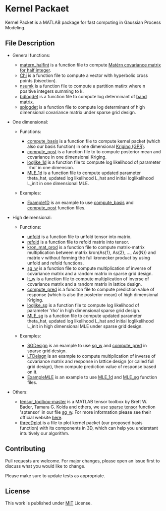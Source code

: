 # Kernel Packaet
Kernel Packet is a MATLAB package for fast computing in Gaussian Process Modeling. 

## File Description
* General functions:
  * [matern_halfint](https://github.com/HChen19/compact_support/blob/main/matern_halfint.m) is a function file to compute [Mat&eacute;rn covariance matrix for half integer](https://en.wikipedia.org/wiki/Mat%C3%A9rn_covariance_function#Simplification_for_%CE%BD_half_integer).
  * [Chi](https://github.com/HChen19/compact_support/blob/main/Chi.m) is a function file to compute a vector with hyperbolic cross points (bisection).
  * [nsumk](https://github.com/HChen19/compact_support/blob/main/nsumk.m) is a function file to compute a partition matirx where n positive integers summing to k.
  * [bdlogdet](https://github.com/HChen19/compact_support/blob/main/bdlogdet.m) is a function file to compute log determinant of [band matrix](https://en.wikipedia.org/wiki/Band_matrix#:~:text=In%20mathematics%2C%20particularly%20matrix%20theory,more%20diagonals%20on%20either%20side.).
  * [splogdet](https://github.com/HChen19/compact_support/blob/main/splogdet.m) is a function file to compute log determinant of high dimensional covariance matrix under sparse grid design.

* One dimensional:
  * Functions:
    * [compute_basis](https://github.com/HChen19/compact_support/blob/main/compute_basis.m) is a function file to compute kernel packet (which also our basis function) in one dimensional [Kriging (GPR)](https://en.wikipedia.org/wiki/Kriging).
    * [compute_post](https://github.com/HChen19/compact_support/blob/main/compute_post.m) is a function file to to compute posterior mean and covariance in one dimensional Kriging.
    * [loglike_1d](https://github.com/HChen19/compact_support/blob/main/loglike_1d.m) is a function file to compute log likelihood of parameter 'rho' in one dimension.
    * [MLE_1d](https://github.com/HChen19/compact_support/blob/main/MLE_1d.m) is a function file to compute updated parameter theta_hat, updated log likelihood L_hat and initial loglikelihood L_init in one dimensional MLE.

  * Examples:
    * [Example1D](https://github.com/HChen19/compact_support/blob/main/Example1D.m) is an example to use [compute_basis](https://github.com/HChen19/compact_support/blob/main/compute_basis.m) and [compute_post](https://github.com/HChen19/compact_support/blob/main/compute_post.m) function files. 

* High deimensional:
  * Functions:
    * [unfold](https://github.com/HChen19/compact_support/blob/main/unfold.m) is a function file to unfold tensor into matrix.
    * [refold](https://github.com/HChen19/compact_support/blob/main/refold.m) is a function file to refold matrix into tensor.
    * [kron_mat_prod](https://github.com/HChen19/compact_support/blob/main/kron_mat_prod.m) is a function file to compute matrix-matrix multiplication between matrix kron(As{1}, As{2}, ..., As{N}) and matrix v without forming the full kronecker product by using unfold and refold functions.
    * [sg_w](https://github.com/HChen19/compact_support/blob/main/sg_w.m) is a function file to compute multiplication of inverse of covariance matrix and a random matrix in sparse grid design.
    * [lt_w](https://github.com/HChen19/compact_support/blob/main/lt_w.m) is a function file to compute multiplication of inverse of covariance matrix and a random matrix in lattice design. 
    * [compute_pred](https://github.com/HChen19/compact_support/blob/main/compute_pred.m) is a funciton file to compute prediction value of response (which is also the posterior mean) of high dimensional Kriging.
    * [loglike_sg](https://github.com/HChen19/compact_support/blob/main/loglike_sg.m) is a function file to compute log likelihood of parameter 'rho' in high dimensional sparse grid design.
    * [MLE_sg](https://github.com/HChen19/compact_support/blob/main/MLE_sg.m) is a function file to compute updated parameter theta_hat, updated log likelihood L_hat and initial loglikelihood L_init in high dimensional MLE under sparse grid design.
  
  * Examples:
    * [SGDesign](https://github.com/HChen19/compact_support/blob/main/SGDesign.m) is an example to use [sg_w](https://github.com/HChen19/compact_support/blob/main/sg_w.m) and [compute_pred](https://github.com/HChen19/compact_support/blob/main/compute_pred.m) in sparse grid design.
    * [LTDeisgn](https://github.com/HChen19/compact_support/blob/main/LTDesign.m) is an example to compute multiplication of inverse of covariance matrix and response in lattice design (or called full grid design), then compute prediction value of response based on it.
    * [ExampleMLE](https://github.com/HChen19/compact_support/blob/main/ExampleMLE.m) is an example to use [MLE_1d](https://github.com/HChen19/compact_support/blob/main/MLE_1d.m) and [MLE_sg](https://github.com/HChen19/compact_support/blob/main/MLE_sg.m) function files.

* Others:
  * [tensor_toolbox-master](https://github.com/HChen19/compact_support/tree/main/tensor_toolbox-master) is a MATLAB tensor toolbox by Brett W. Bader, Tamara G. Kolda and others, we use [sparse tensor](https://www.tensortoolbox.org/sptensor_doc.html) function 'sptensor' in our file [sg_w](https://github.com/HChen19/compact_support/blob/main/sg_w.m). For more information please see their official website [here](https://www.tensortoolbox.org/).
  * [threeDplot](https://github.com/HChen19/compact_support/blob/main/threeDplot.m) is a file to plot kernel packet (our proposed basis function) with its components in 3D, which can help you understant intuitively our algorithm.

## Contributing
Pull requests are welcome. For major changes, please open an issue first to discuss what you would like to change.

Please make sure to update tests as appropriate.

## License
This work is published under [MIT](https://choosealicense.com/licenses/mit/) License.
